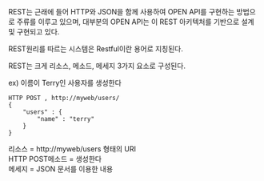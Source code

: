 REST는 근래에 들어 HTTP와 JSON을 함께 사용하여 OPEN API를 구현하는 방법으로 주류를 이루고 있으며, 대부분의 OPEN API는 이 REST 아키텍처를 기반으로 설계 및 구현되고 있다. 

REST원리를 따르는 시스템은 Restful이란 용어로 지칭된다.

REST는 크게 리소스, 메소드, 메세지 3가지 요소로 구성된다. <br>

ex) 이름이 Terry인 사용자를 생성한다
```
HTTP POST , http://myweb/users/
{
    "users" : {
        "name" : "terry"
    }
}
```
리소스  = http://myweb/users 형태의 URI <br>
HTTP POST메소드 = 생성한다<br>
메세지 = JSON 문서를 이용한 내용<br>


